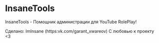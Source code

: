 # InsaneTools
InsaneTools - Помощник администрации для YouTube RolePlay!

Сделано: ImInsane (https:vk.com/garant_xwareov)
С любовью к проекту <3
